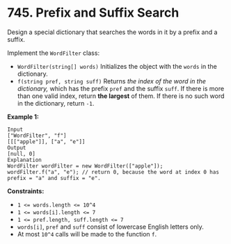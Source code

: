 # 745. Prefix and Suffix Search

Design a special dictionary that searches the words in it by a prefix and a suffix.

Implement the `WordFilter` class:

- `WordFilter(string[] words)` Initializes the object with the `words` in the dictionary.
- `f(string pref, string suff)` Returns *the index of the word in the dictionary,* which has the prefix `pref` and the suffix `suff`. If there is more than one valid index, return **the largest** of them. If there is no such word in the dictionary, return `-1`.

**Example 1:**

```()
Input
["WordFilter", "f"]
[[["apple"]], ["a", "e"]]
Output
[null, 0]
Explanation
WordFilter wordFilter = new WordFilter(["apple"]);
wordFilter.f("a", "e"); // return 0, because the word at index 0 has prefix = "a" and suffix = "e".
```

**Constraints:**

- `1 <= words.length <= 10^4`
- `1 <= words[i].length <= 7`
- `1 <= pref.length, suff.length <= 7`
- `words[i]`, `pref` and `suff` consist of lowercase English letters only.
- At most `10^4` calls will be made to the function `f`.

